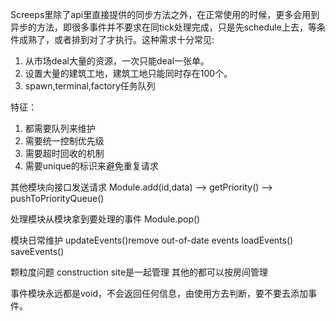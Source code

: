 Screeps里除了api里直接提供的同步方法之外，在正常使用的时候，更多会用到异步的方法，即很多事件并不要求在同tick处理完成，只是先schedule上去，等条件成熟了，或者排到对了才执行。这种需求十分常见:  
1. 从市场deal大量的资源，一次只能deal一张单。
2. 设置大量的建筑工地，建筑工地只能同时存在100个。
3. spawn,terminal,factory任务队列

特征：
1. 都需要队列来维护
2. 需要统一控制优先级
3. 需要超时回收的机制
4. 需要unique的标识来避免重复请求

其他模块向接口发送请求 
Module.add(id,data)
--> getPriority()
--> pushToPriorityQueue()

处理模块从模块拿到要处理的事件
Module.pop()

模块日常维护
updateEvents()remove out-of-date events
loadEvents()
saveEvents()

颗粒度问题
construction site是一起管理
其他的都可以按房间管理

事件模块永远都是void，不会返回任何信息，由使用方去判断，要不要去添加事件。